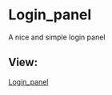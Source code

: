 # Login_panel
A nice and simple login panel 

## View:
[Login_panel](https://megfan.github.io/Login_panel/)

